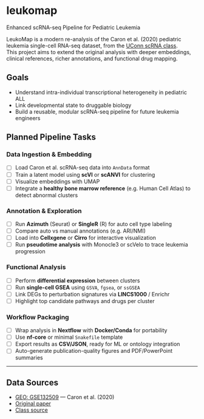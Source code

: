 # leukomap

Enhanced scRNA-seq Pipeline for Pediatric Leukemia

LeukoMap is a modern re-analysis of the Caron et al. (2020) pediatric leukemia single-cell RNA-seq dataset, from the [UConn scRNA class](https://github.com/CBC-UCONN/Single-Cell-Transcriptomics).  
This project aims to extend the original analysis with deeper embeddings, clinical references, richer annotations, and functional drug mapping.

## Goals
- Understand intra-individual transcriptional heterogeneity in pediatric ALL
- Link developmental state to druggable biology
- Build a reusable, modular scRNA-seq pipeline for future leukemia engineers

## Planned Pipeline Tasks

### Data Ingestion & Embedding
- [ ] Load Caron et al. scRNA-seq data into `AnnData` format
- [ ] Train a latent model using **scVI** or **scANVI** for clustering
- [ ] Visualize embeddings with UMAP
- [ ] Integrate a **healthy bone marrow reference** (e.g. Human Cell Atlas) to detect abnormal clusters

### Annotation & Exploration
- [ ] Run **Azimuth** (Seurat) or **SingleR** (R) for auto cell type labeling
- [ ] Compare auto vs manual annotations (e.g. ARI/NMI)
- [ ] Load into **Cellxgene** or **Cirro** for interactive visualization
- [ ] Run **pseudotime analysis** with Monocle3 or scVelo to trace leukemia progression

### Functional Analysis
- [ ] Perform **differential expression** between clusters
- [ ] Run **single-cell GSEA** using `GSVA`, `fgsea`, or `ssGSEA`
- [ ] Link DEGs to perturbation signatures via **LINCS1000** / Enrichr
- [ ] Highlight top candidate pathways and drugs per cluster

### Workflow Packaging
- [ ] Wrap analysis in **Nextflow** with **Docker/Conda** for portability
- [ ] Use **nf-core** or minimal `Snakefile` template
- [ ] Export results as **CSV/JSON**, ready for ML or ontology integration
- [ ] Auto-generate publication-quality figures and PDF/PowerPoint summaries

---

## Data Sources
- [GEO: GSE132509](https://www.ncbi.nlm.nih.gov/geo/query/acc.cgi?acc=GSE132509) — Caron et al. (2020)
- [Original paper](https://doi.org/10.1038/s41598-020-64929-x)
- [Class source](https://github.com/CBC-UCONN/Single-Cell-Transcriptomics)
